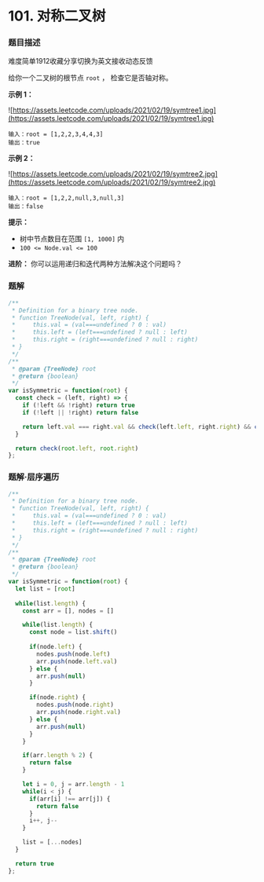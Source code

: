 # 101. 对称二叉树

### 题目描述

难度简单1912收藏分享切换为英文接收动态反馈

给你一个二叉树的根节点 `root` ， 检查它是否轴对称。

**示例 1：**

![https://assets.leetcode.com/uploads/2021/02/19/symtree1.jpg](https://assets.leetcode.com/uploads/2021/02/19/symtree1.jpg)

```
输入：root = [1,2,2,3,4,4,3]
输出：true

```

**示例 2：**

![https://assets.leetcode.com/uploads/2021/02/19/symtree2.jpg](https://assets.leetcode.com/uploads/2021/02/19/symtree2.jpg)

```
输入：root = [1,2,2,null,3,null,3]
输出：false

```

**提示：**

- 树中节点数目在范围 `[1, 1000]` 内
- `100 <= Node.val <= 100`

**进阶：** 你可以运用递归和迭代两种方法解决这个问题吗？

### 题解

```jsx
/**
 * Definition for a binary tree node.
 * function TreeNode(val, left, right) {
 *     this.val = (val===undefined ? 0 : val)
 *     this.left = (left===undefined ? null : left)
 *     this.right = (right===undefined ? null : right)
 * }
 */
/**
 * @param {TreeNode} root
 * @return {boolean}
 */
var isSymmetric = function(root) {
  const check = (left, right) => {
    if (!left && !right) return true
    if (!left || !right) return false

    return left.val === right.val && check(left.left, right.right) && check(left.right, right.left)
  }

  return check(root.left, root.right)
};
```

### 题解·层序遍历

```jsx
/**
 * Definition for a binary tree node.
 * function TreeNode(val, left, right) {
 *     this.val = (val===undefined ? 0 : val)
 *     this.left = (left===undefined ? null : left)
 *     this.right = (right===undefined ? null : right)
 * }
 */
/**
 * @param {TreeNode} root
 * @return {boolean}
 */
var isSymmetric = function(root) {
  let list = [root]
  
  while(list.length) {
    const arr = [], nodes = []

    while(list.length) {
      const node = list.shift()
      
      if(node.left) {
        nodes.push(node.left)
        arr.push(node.left.val)
      } else {
        arr.push(null)
      }

      if(node.right) {
        nodes.push(node.right)
        arr.push(node.right.val)
      } else {
        arr.push(null)
      }
    }

    if(arr.length % 2) {
      return false
    }

    let i = 0, j = arr.length - 1
    while(i < j) {
      if(arr[i] !== arr[j]) {
        return false
      }
      i++, j--
    }

    list = [...nodes]
  }

  return true
};
```